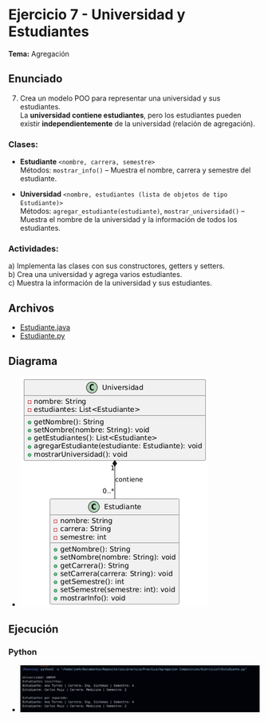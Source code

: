 # Ejercicio 7 - Universidad y Estudiantes

**Tema:** Agregación

## Enunciado

7. Crea un modelo POO para representar una universidad y sus estudiantes.  
La **universidad contiene estudiantes**, pero los estudiantes pueden existir **independientemente** de la universidad (relación de agregación).

### Clases:

- **Estudiante** `<nombre, carrera, semestre>`  
  Métodos: `mostrar_info()` – Muestra el nombre, carrera y semestre del estudiante.

- **Universidad** `<nombre, estudiantes (lista de objetos de tipo Estudiante)>`  
  Métodos: `agregar_estudiante(estudiante)`, `mostrar_universidad()` – Muestra el nombre de la universidad y la información de todos los estudiantes.

### Actividades:

a) Implementa las clases con sus constructores, getters y setters.  
b) Crea una universidad y agrega varios estudiantes.  
c) Muestra la información de la universidad y sus estudiantes.


## Archivos

- [Estudiante.java](./Estudiante.java)
- [Estudiante.py](./Estudiante.py)

## Diagrama

- ![Diagrama](./diagrama.png)

## Ejecución

### Python

- ![Ejecución](./ejecucionPython.png)
